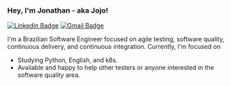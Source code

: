 ### Hey, I'm Jonathan - aka Jojo!

[![Linkedin Badge](https://img.shields.io/badge/-LinkedIn-blue?style=flat-square&logo=Linkedin&logoColor=white&link=https://br.linkedin.com/in/souzajonathan)](https://br.linkedin.com/in/souzajonathan)
[![Gmail Badge](https://img.shields.io/badge/-Gmail-c14438?style=flat-square&logo=Gmail&logoColor=white)](mailto:bho.jsoliveira+github@gmail.com)

I'm a Brazilian Software Engineer focused on agile testing, software quality, continuous delivery, and continuous integration.
Currently, I'm focused on
- Studying Python, English, and k8s.
- Available and happy to help other testers or anyone interested in the software quality area.
